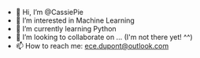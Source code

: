 - 👋 Hi, I’m @CassiePie
- 👀 I’m interested in Machine Learning
- 🌱 I’m currently learning Python
- 💞️ I’m looking to collaborate on ... (I'm not there yet! ^^)
- 📫 How to reach me: ece.dupont@outlook.com

<!---
CassiePie/CassiePie is a ✨ special ✨ repository because its `README.md` (this file) appears on your GitHub profile.
You can click the Preview link to take a look at your changes.
--->
